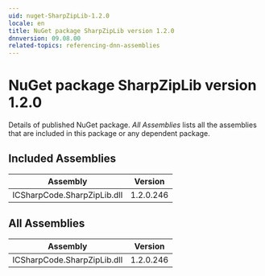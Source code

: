```yaml
---
uid: nuget-SharpZipLib-1.2.0
locale: en
title: NuGet package SharpZipLib version 1.2.0
dnnversion: 09.08.00
related-topics: referencing-dnn-assemblies
---
```


# NuGet package SharpZipLib version 1.2.0
Details of published NuGet package.
*All Assemblies* lists all the assemblies that are included in this package or any dependent package.

## Included Assemblies

|Assembly|Version|
|---|---|
|ICSharpCode.SharpZipLib.dll|1.2.0.246|

## All Assemblies

|Assembly|Version|
|---|---|
|ICSharpCode.SharpZipLib.dll|1.2.0.246|

